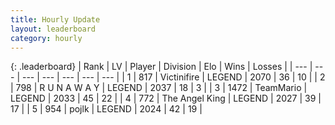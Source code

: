 ```yaml
---
title: Hourly Update
layout: leaderboard
category: hourly
---
```


{: .leaderboard}
| Rank | LV | Player | Division | Elo | Wins | Losses |
| --- | --- | --- | --- | --- | --- | --- |
| <span data-change="0">1</span> | 817 | <span title="ID: 112242">Victinifire</span> | LEGEND | <span data-change="0">2070</span> | <span data-change="0">36</span> | <span data-change="0">10</span> |
| <span data-change="1">2</span> | 798 | <span title="ID: 66144">R U N A W A Y</span> | LEGEND | <span data-change="0">2037</span> | <span data-change="0">18</span> | <span data-change="0">3</span> |
| <span data-change="-1">3</span> | 1472 | <span title="ID: 164871">TeamMario</span> | LEGEND | <span data-change="-11">2033</span> | <span data-change="0">45</span> | <span data-change="1">22</span> |
| <span data-change="0">4</span> | 772 | <span title="ID: 547162">The Angel King</span> | LEGEND | <span data-change="0">2027</span> | <span data-change="0">39</span> | <span data-change="0">17</span> |
| <span data-change="0">5</span> | 954 | <span title="ID: 4783">pojlk</span> | LEGEND | <span data-change="0">2024</span> | <span data-change="0">42</span> | <span data-change="0">19</span> |